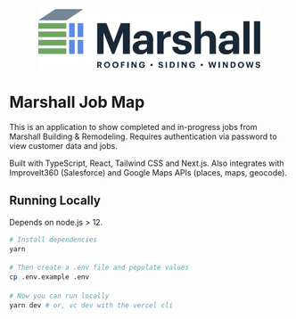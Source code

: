 <div class="logo" style="width: 400px; margin: 0 auto;"><a href="https://marshall-map.zack.cat"><img src="logo.svg"></a></div>

# Marshall Job Map

This is an application to show completed and in-progress jobs from Marshall Building & Remodeling. Requires authentication via password to view customer data and jobs.

Built with TypeScript, React, Tailwind CSS and Next.js. Also integrates with ImproveIt360 (Salesforce) and Google Maps APIs (places, maps, geocode).


## Running Locally

Depends on node.js > 12.

```bash
# Install dependencies
yarn

# Then create a .env file and populate values
cp .env.example .env

# Now you can run locally
yarn dev # or, vc dev with the vercel cli
```
